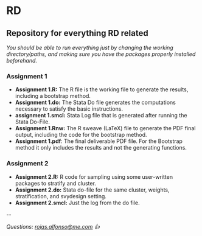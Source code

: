 # RD
## Repository for everything RD related

*You should be able to run everything just by changing the working directory/paths, and making sure you have the packages properly installed beforehand.*

### Assignment 1

  * **Assignment 1.R:** The R file is the working file to generate the results, including a bootstrap method.
  * **Assignment 1.do:** The Stata Do file generates the computations necessary to satisfy the basic instructions.
  * **assignment 1.smcl:** Stata Log file that is generated after running the Stata Do-File.
  * **Assignment 1.Rnw:** The R sweave (LaTeX) file to generate the PDF final output, including the code for the bootstrap method.
  * **Assignment 1.pdf**: The final deliverable PDF file. For the Bootstrap method it only includes the results and not the generating functions.

### Assignment 2

* **Assignment 2.R:** R code for sampling using some user-written packages to stratify and cluster.
* **Assignment 2.do:** Stata do-file for the same cluster, weights, stratification, and svydesign setting.
* **Assignment 2.smcl:** Just the log from the do file.

--

*Questions: rojas.alfonso@me.com :+1:*
